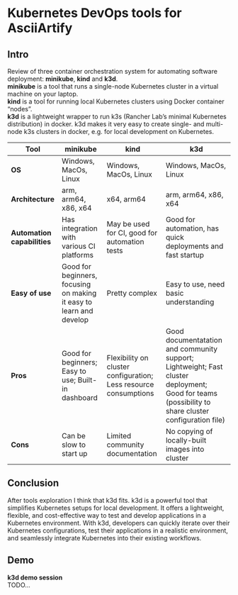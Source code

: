# Kubernetes DevOps tools for AsciiArtify 
## Intro
Review of three container orchestration system for automating software deployment: **minikube**, **kind** and **k3d**.<br/>
**minikube** is a tool that runs a single-node Kubernetes cluster in a virtual machine on your laptop.<br/>
**kind** is a tool for running local Kubernetes clusters using Docker container “nodes”.<br/>
**k3d** is a lightweight wrapper to run k3s (Rancher Lab’s minimal Kubernetes distribution) in docker. k3d makes it very easy to create single- and multi-node k3s clusters in docker, e.g. for local development on Kubernetes.<br/>

| **Tool** | **minikube** | **kind** | **k3d** |
|---|---|---|---|
| **OS** | Windows, MacOs, Linux | Windows, MacOs, Linux | Windows, MacOs, Linux |
| **Architecture** | arm, arm64, x86, x64 | x64, arm64 | arm, arm64, x86, x64 |
| **Automation capabilities** | Has integration with various CI platforms | May be used for CI, good for automation tests | Good for automation, has quick deployments and fast startup |
| **Easy of use** | Good for beginners, focusing on making it easy to learn and develop | Pretty complex | Easy to use, need basic understanding |
| **Pros** | Good for beginners; Easy to use; Built-in dashboard | Flexibility on cluster configuration; Less resource consumptions | Good documentatation and community support; Lightweight; Fast cluster deployment; Good for teams (possibility to share cluster configuration file) |
| **Cons** | Can be slow to start up | Limited community documentation | No copying of locally-built images into cluster |

## Conclusion
After tools exploration I think that k3d fits. k3d is a powerful tool that simplifies Kubernetes setups for local development. It offers a lightweight, flexible, and cost-effective way to test and develop applications in a Kubernetes environment. With k3d, developers can quickly iterate over their Kubernetes configurations, test their applications in a realistic environment, and seamlessly integrate Kubernetes into their existing workflows.

## Demo
**k3d demo session** <br />
TODO...
